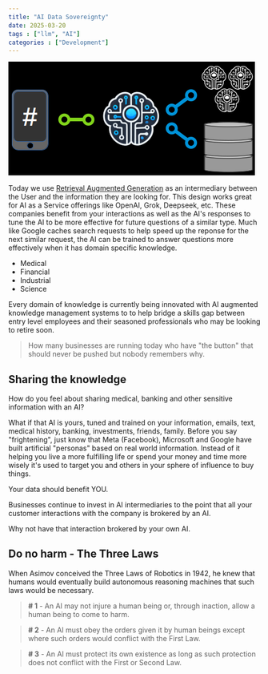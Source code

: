 ```yaml
---
title: "AI Data Sovereignty"
date: 2025-03-20
tags : ["llm", "AI"]
categories : ["Development"]
---
```

![](/assets/img/fullaware-ai-workflow.png)
<!--more-->
Today we use [Retrieval Augmented Generation](https://en.wikipedia.org/wiki/Retrieval-augmented_generation) as an intermediary between the User and the information they are looking for.  This design works great for AI as a Service offerings like OpenAI, Grok, Deepseek, etc. These companies benefit from your interactions as well as the AI's responses to tune the AI to be more effective for future questions of a similar type.  Much like Google caches search requests to help speed up the reponse for the next similar request, the AI can be trained to answer questions more effectively when it has domain specific knowledge.

- Medical
- Financial
- Industrial
- Science

Every domain of knowledge is currently being innovated with AI augmented knowledge management systems to to help bridge a skills gap between entry level employees and their seasoned professionals who may be looking to retire soon.   

> How many businesses are running today who have "the button" that should never be pushed but nobody remembers why.

## Sharing the knowledge
How do you feel about sharing medical, banking and other sensitive information with an AI?  

What if that AI is yours, tuned and trained on your information, emails, text, medical history, banking, investments, friends, family.  Before you say "frightening", just know that Meta (Facebook), Microsoft and Google have built artificial "personas" based on real world information.  Instead of it helping you live a more fulfilling life or spend your money and time more wisely it's used to target you and others in your sphere of influence to buy things.

Your data should benefit YOU.

Businesses continue to invest in AI intermediaries to the point that all your customer interactions with the company is brokered by an AI. 

Why not have that interaction brokered by your own AI.

## Do no harm - The Three Laws

When Asimov conceived the Three Laws of Robotics in 1942, he knew that humans would eventually build autonomous reasoning machines that such laws would be necessary.

>**# 1** - An AI may not injure a human being or, through inaction, allow a human being to come to harm.

>**# 2** - An AI must obey the orders given it by human beings except where such orders would conflict with the First Law.

>**# 3** - An AI must protect its own existence as long as such protection does not conflict with the First or Second Law.


